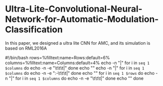 # Ultra-Lite-Convolutional-Neural-Network-for-Automatic-Modulation-Classification

In this paper, we designed a ultra lite CNN for AMC, and its simulation is based on RML2016A


#!/bin/bash
rows=%filltext:name=Rows:default=6%
columns=%filltext:name=Columns:default=4%
echo -n "|"
    for i in `seq 1 $columns`
    do
        echo -n -e "\t\t\t|"
    done
echo ""
echo -n "|"
    for i in `seq 1 $columns`
    do
        echo -n -e ":-\t\t\t|"
    done
echo ""
for i in `seq 1 $rows`
do
    echo -n "|"
        for i in `seq 1 $columns`
            do
            echo -n -e "\t\t\t|"
        done
    echo ""
done
